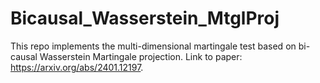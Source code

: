# Bicausal_Wasserstein_MtglProj
This repo implements the multi-dimensional martingale test based on bi-causal Wasserstein Martingale projection. Link to paper: https://arxiv.org/abs/2401.12197.
